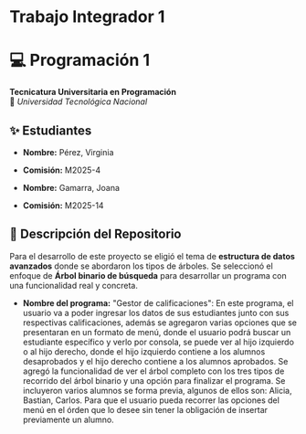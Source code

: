 # Trabajo Integrador 1
# 💻 Programación 1  
**Tecnicatura Universitaria en Programación**  
📍 *Universidad Tecnológica Nacional*  

## ✨ Estudiantes  
- **Nombre:** Pérez, Virginia 
- **Comisión:** M2025-4
  
- **Nombre:** Gamarra, Joana 
- **Comisión:** M2025-14 

## 📂 Descripción del Repositorio  
Para el desarrollo de este proyecto se eligió el tema de **estructura de datos avanzados** donde se abordaron los tipos de árboles.
Se seleccionó el enfoque de **Árbol binario de búsqueda** para desarrollar un programa con una funcionalidad real y concreta. 
- **Nombre del programa:**   "Gestor de calificaciones":
 En este programa, el usuario va a poder ingresar los datos de sus estudiantes junto con sus respectivas calificaciones, además se agregaron varias opciones que se presentaran en un formato de menú, donde el usuario podrá buscar un estudiante específico y verlo por consola, se puede ver al hijo izquierdo o al hijo derecho, donde el hijo izquierdo contiene a los alumnos desaprobados y el hijo derecho contiene a los alumnos aprobados. Se agregó la funcionalidad de ver el árbol completo con los tres tipos de recorrido del árbol binario y una opción para finalizar el programa. Se incluyeron varios alumnos se forma previa, algunos de ellos son: Alicia, Bastian, Carlos. Para que el usuario pueda recorrer las opciones del menú en el órden que lo desee sin tener la obligación de insertar previamente un alumno.
